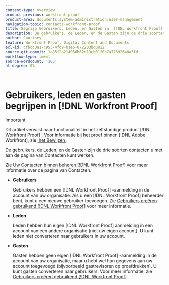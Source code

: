 ```yaml
---
content-type: overview
product-previous: workfront-proof
product-area: documents;system-administration;user-management
navigation-topic: contacts-workfront-proof
title: Begrijp Gebruikers, Leden, en Gasten in  [!DNL Workfront Proof]
description: De gebruikers, de Leden, en de Gasten zijn de drie soorten contacten u met aan de pagina van Contacten kunt werken.
author: Courtney
feature: Workfront Proof, Digital Content and Documents
exl-id: cfbcc0a1-c953-4fd9-b1e5-072203bd0812
source-git-commit: 1a85f2a214036b62d13cb01f0b7a77392648a5fd
workflow-type: tm+mt
source-wordcount: '165'
ht-degree: 0%

---
```


# Gebruikers, leden en gasten begrijpen in [!DNL Workfront Proof]

>[!IMPORTANT]
>
>Dit artikel verwijst naar functionaliteit in het zelfstandige product [!DNL Workfront Proof] . Voor informatie bij het proef binnen [!DNL Adobe Workfront], zie [&#x200B; het Bewijzen &#x200B;](../../../review-and-approve-work/proofing/proofing.md).

De gebruikers, de Leden, en de Gasten zijn de drie soorten contacten u met aan de pagina van Contacten kunt werken.

Zie [&#x200B; Uw Contacten binnen beheren  [!DNL Workfront Proof]](../../../workfront-proof/wp-mnguserscontacts/contacts/manage-contacts.md) voor meer informatie over de pagina van Contacten.

* **Gebruikers**

  Gebruikers hebben een [!DNL Workfront Proof] -aanmelding in de account van uw organisatie. Als u een [!DNL Workfront Proof] beheerder bent, kunt u een nieuwe gebruiker toevoegen. Zie [&#x200B; Gebruikers creëren gebruikend  [!DNL Workfront Proof]](../../../workfront-proof/wp-mnguserscontacts/users/create-users.md) voor meer informatie.

* **Leden**

  Leden hebben hun eigen [!DNL Workfront Proof] aanmelding in een account van een andere organisatie (niet uw eigen account). U kunt leden niet converteren naar gebruikers in uw account.

* **Gasten**

  Gasten hebben geen eigen [!DNL Workfront Proof] -aanmelding in de account van uw organisatie, maar u hebt wel hun gegevens aan uw account toegevoegd (bijvoorbeeld gastrevisoren op proefdrukken). U kunt gasten converteren naar gebruikers. Voor meer informatie, zie [&#x200B; Gebruikers creëren gebruikend  [!DNL Workfront Proof]](../../../workfront-proof/wp-mnguserscontacts/users/create-users.md).
